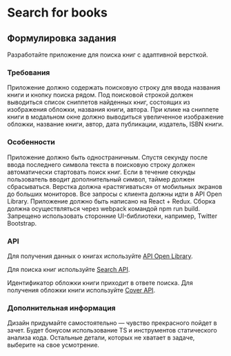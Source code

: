 # Search for books

## Формулировка задания	

Разработайте приложение для поиска книг с адаптивной версткой.

### Требования

Приложение должно содержать поисковую строку для ввода названия книги и кнопку поиска рядом. Под поисковой строкой должен выводиться список сниппетов найденных книг, состоящих из изображения обложки, названия книги, автора. При клике на сниппете книги в модальном окне должно выводиться увеличенное изображение обложки, название книги, автор, дата публикации, издатель, ISBN книги.

### Особенности

Приложение должно быть одностраничным.
Спустя секунду после ввода последнего символа текста в поисковую строку должен автоматически стартовать поиск книг. Если в течение секунды пользователь вводит дополнительный символ, таймер должен сбрасываться.
Верстка должна «растягиваться» от мобильных экранов до больших мониторов.
Все запросы с клиента должны идти в API Open Library.
Приложение должно быть написано на React + Redux.
Сборка должна осуществляться через webpack командой npm run build.
Запрещено использовать сторонние UI-библиотеки, например, Twitter Bootstrap.

### API

Для получения данных о книгах используйте [API Open Library](https://openlibrary.org/developers/api).

Для поиска книг используйте [Search API](https://openlibrary.org/dev/docs/api/search).

Идентификатор обложки книги приходит в ответе поиска. Для получения обложки книги используйте [Cover API](https://openlibrary.org/dev/docs/api/covers).

### Дополнительная информация

Дизайн придумайте самостоятельно — чувство прекрасного пойдет в зачет. Будет бонусом использование TS и инструментов статического анализа кода. Остальные детали, которых не хватает в задаче, выберите на свое усмотрение.
